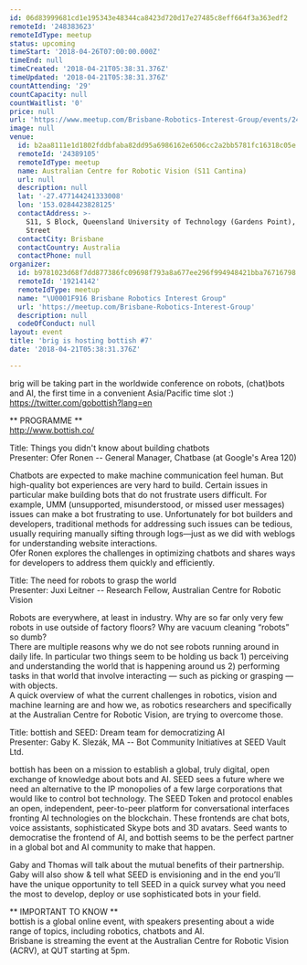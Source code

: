 ```yaml
---
id: 06d83999681cd1e195343e48344ca8423d720d17e27485c8eff664f3a363edf2
remoteId: '248383623'
remoteIdType: meetup
status: upcoming
timeStart: '2018-04-26T07:00:00.000Z'
timeEnd: null
timeCreated: '2018-04-21T05:38:31.376Z'
timeUpdated: '2018-04-21T05:38:31.376Z'
countAttending: '29'
countCapacity: null
countWaitlist: '0'
price: null
url: 'https://www.meetup.com/Brisbane-Robotics-Interest-Group/events/248383623/'
image: null
venue:
  id: b2aa8111e1d1802fddbfaba82dd95a6986162e6506cc2a2bb5781fc16318c05e
  remoteId: '24389105'
  remoteIdType: meetup
  name: Australian Centre for Robotic Vision (S11 Cantina)
  url: null
  description: null
  lat: '-27.477144241333008'
  lon: '153.0284423828125'
  contactAddress: >-
    S11, S Block, Queensland University of Technology (Gardens Point), 2 George
    Street
  contactCity: Brisbane
  contactCountry: Australia
  contactPhone: null
organizer:
  id: b9781023d68f7dd877386fc09698f793a8a677ee296f994948421bba76716798
  remoteId: '19214142'
  remoteIdType: meetup
  name: "\U0001F916 Brisbane Robotics Interest Group"
  url: 'https://meetup.com/Brisbane-Robotics-Interest-Group'
  description: null
  codeOfConduct: null
layout: event
title: 'brig is hosting bottish #7'
date: '2018-04-21T05:38:31.376Z'

---
```

<p>brig will be taking part in the worldwide conference on robots, (chat)bots and AI, the first time in a convenient Asia/Pacific time slot :)<br/><a href="https://twitter.com/gobottish?lang=en" class="linkified">https://twitter.com/gobottish?lang=en</a></p> <p>** PROGRAMME **<br/><a href="http://www.bottish.co/" class="linkified">http://www.bottish.co/</a></p> <p>Title: Things you didn't know about building chatbots<br/>Presenter: Ofer Ronen -- General Manager, Chatbase (at Google's Area 120)</p> <p>Chatbots are expected to make machine communication feel human. But high-quality bot experiences are very hard to build. Certain issues in particular make building bots that do not frustrate users difficult. For example, UMM (unsupported, misunderstood, or missed user messages) issues can make a bot frustrating to use. Unfortunately for bot builders and developers, traditional methods for addressing such issues can be tedious, usually requiring manually sifting through logs—just as we did with weblogs for understanding website interactions.<br/>Ofer Ronen explores the challenges in optimizing chatbots and shares ways for developers to address them quickly and efficiently.</p> <p>Title: The need for robots to grasp the world<br/>Presenter: Juxi Leitner -- Research Fellow, Australian Centre for Robotic Vision</p> <p>Robots are everywhere, at least in industry. Why are so far only very few robots in use outside of factory floors? Why are vacuum cleaning “robots” so dumb?<br/>There are multiple reasons why we do not see robots running around in daily life. In particular two things seem to be holding us back 1) perceiving and understanding the world that is happening around us 2) performing tasks in that world that involve interacting — such as picking or grasping — with objects.<br/>A quick overview of what the current challenges in robotics, vision and machine learning are and how we, as robotics researchers and specifically at the Australian Centre for Robotic Vision, are trying to overcome those.</p> <p>Title: bottish and SEED: Dream team for democratizing AI<br/>Presenter: Gaby K. Slezák, MA -- Bot Community Initiatives at SEED Vault Ltd.</p> <p>bottish has been on a mission to establish a global, truly digital, open exchange of knowledge about bots and AI. SEED sees a future where we need an alternative to the IP monopolies of a few large corporations that would like to control bot technology. The SEED Token and protocol enables an open, independent, peer-to-peer platform for conversational interfaces fronting AI technologies on the blockchain. These frontends are chat bots, voice assistants, sophisticated Skype bots and 3D avatars. Seed wants to democratise the frontend of AI, and bottish seems to be the perfect partner in a global bot and AI community to make that happen.</p> <p>Gaby and Thomas will talk about the mutual benefits of their partnership. Gaby will also show &amp; tell what SEED is envisioning and in the end you’ll have the unique opportunity to tell SEED in a quick survey what you need the most to develop, deploy or use sophisticated bots in your field.</p> <p>** IMPORTANT TO KNOW **<br/>bottish is a global online event, with speakers presenting about a wide range of topics, including robotics, chatbots and AI.<br/>Brisbane is streaming the event at the Australian Centre for Robotic Vision (ACRV), at QUT starting at 5pm.</p>
